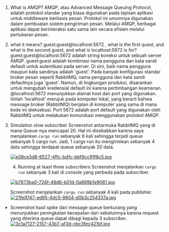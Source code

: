 1. What is AMQP?
   AMQP, atau Advanced Message Queuing Protocol, adalah protokol standar yang biasa digunakan pada lapisan aplikasi untuk middleware berbasis pesan. Protokol ini umumnya digunakan dalam pembuatan sistem pengiriman pesan. Melalui AMQP, berbagai aplikasi dapat berinteraksi satu sama lain secara efisien melalui pertukaran pesan.


2. what it means? guest:guest@localhost:5672 , what is the first quest, and what is
   the second guest, and what is localhost:5672 is for?  
   guest:guest@localhost:5672 adalah string koneksi untuk sebuah server AMQP. guest:guest adalah kombinasi nama pengguna dan kata sandi default untuk autentikasi pada server. Di sini, baik nama pengguna maupun kata sandinya adalah 'guest'. Pada banyak konfigurasi standar broker pesan seperti RabbitMQ, nama pengguna dan kata sandi defaultnya juga 'guest'. Namun, di lingkungan produksi, disarankan untuk mengubah kredensial default ini karena pertimbangan keamanan.
   @localhost:5672 menunjukkan alamat host dan port yang digunakan. Istilah 'localhost' merujuk pada komputer lokal, yang berarti bahwa message broker (RabbitMQ) berjalan di komputer yang sama di mana kode ini dieksekusi. Port 5672 adalah port default yang digunakan oleh RabbitMQ untuk melakukan komunikasi menggunakan protokol AMQP.

3. Simulation slow subscriber
   Screenshot antarmuka RabbitMQ yang di mana Queue-nya mencapai 20. Hal ini disebabkan karena saya menjalankan `cargo run` sebanyak 6 kali sehingga terjadi queue sebanyak 5 cargo run. Jadi, 1 cargo run itu mengirimkan sebanyak 4 data sehingga terdapat queue sebanyak 20 data.
   
   [![e08ce3d8-6527-4ffc-bd1c-bbf9cc91f8c5.jpg](https://i.postimg.cc/Z5GyhT92/e08ce3d8-6527-4ffc-bd1c-bbf9cc91f8c5.jpg)](https://postimg.cc/87bCRgmm)

   4. Running at least three subscribers
   Screenshot menjalankan `cargo run` sebanyak 3 kali di console yang perbeda pada subscriber.
  
   [![b7873ba0-724f-48d6-b01d-0a899b1e9081.jpg](https://i.postimg.cc/gJYmZjFB/b7873ba0-724f-48d6-b01d-0a899b1e9081.jpg)](https://postimg.cc/Lq0cdHsz)

   Screenshot menjalankan `cargo run` sebanyak 4 kali pada publisher.
   [![21fe9747-ed95-4dc5-9804-d0b3c254337a.jpg](https://i.postimg.cc/V69QTXHV/21fe9747-ed95-4dc5-9804-d0b3c254337a.jpg)](https://postimg.cc/PpqRvvHW)

* Screenshot hasil spike dari message queue berkurang yang menunjukkan peningkatan kecepatan dari sebelumnya karena request yang diterima queue dapat dibagi kepada 3 subscriber.
  [![3c1a7127-2157-43b7-af3d-cbc3fec421bf.jpg](https://i.postimg.cc/wTX2m0RP/3c1a7127-2157-43b7-af3d-cbc3fec421bf.jpg)](https://postimg.cc/ppdKNQZY)